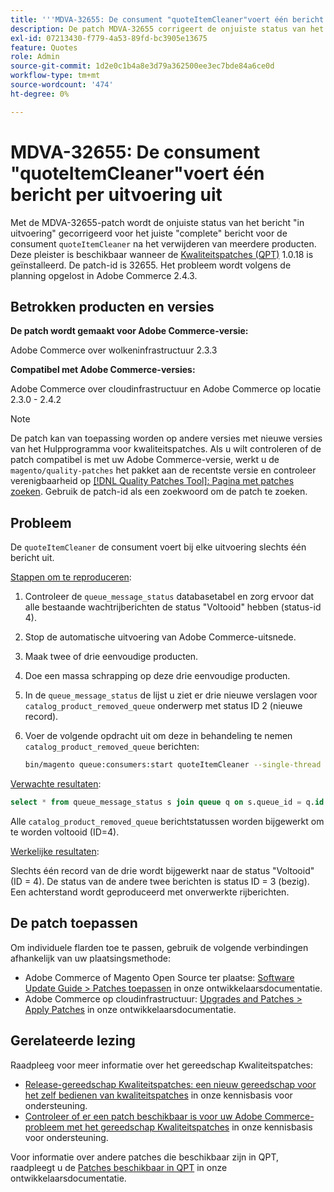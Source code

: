```yaml
---
title: '''MDVA-32655: De consument "quoteItemCleaner"voert één bericht per uitvoering uit"'
description: De patch MDVA-32655 corrigeert de onjuiste status van het "lopende" bericht aan het correcte "volledige"bericht voor consument "quoteItemCleaner"na het schrappen van verscheidene producten. Deze patch is beschikbaar wanneer [Quality Patches Tool (QPT)] (/help/announcements/adobe-commerce-announcements/magento-quality-patches-released-new-tool-to-self-serve-quality-patches.md) 1.0.18 is geïnstalleerd. De patch-id is 32655. Het probleem wordt volgens de planning opgelost in Adobe Commerce 2.4.3.
exl-id: 07213430-f779-4a53-89fd-bc3905e13675
feature: Quotes
role: Admin
source-git-commit: 1d2e0c1b4a8e3d79a362500ee3ec7bde84a6ce0d
workflow-type: tm+mt
source-wordcount: '474'
ht-degree: 0%

---
```


# MDVA-32655: De consument &quot;quoteItemCleaner&quot;voert één bericht per uitvoering uit

Met de MDVA-32655-patch wordt de onjuiste status van het bericht &quot;in uitvoering&quot; gecorrigeerd voor het juiste &quot;complete&quot; bericht voor de consument `quoteItemCleaner` na het verwijderen van meerdere producten. Deze pleister is beschikbaar wanneer de [Kwaliteitspatches (QPT)](/help/announcements/adobe-commerce-announcements/magento-quality-patches-released-new-tool-to-self-serve-quality-patches.md) 1.0.18 is geïnstalleerd. De patch-id is 32655. Het probleem wordt volgens de planning opgelost in Adobe Commerce 2.4.3.

## Betrokken producten en versies

**De patch wordt gemaakt voor Adobe Commerce-versie:**

Adobe Commerce over wolkeninfrastructuur 2.3.3

**Compatibel met Adobe Commerce-versies:**

Adobe Commerce over cloudinfrastructuur en Adobe Commerce op locatie 2.3.0 - 2.4.2

>[!NOTE]
>
>De patch kan van toepassing worden op andere versies met nieuwe versies van het Hulpprogramma voor kwaliteitspatches. Als u wilt controleren of de patch compatibel is met uw Adobe Commerce-versie, werkt u de `magento/quality-patches` het pakket aan de recentste versie en controleer verenigbaarheid op [[!DNL Quality Patches Tool]: Pagina met patches zoeken](https://devdocs.magento.com/quality-patches/tool.html#patch-grid). Gebruik de patch-id als een zoekwoord om de patch te zoeken.

## Probleem

De `quoteItemCleaner` de consument voert bij elke uitvoering slechts één bericht uit.

<u>Stappen om te reproduceren</u>:

1. Controleer de `queue_message_status` databasetabel en zorg ervoor dat alle bestaande wachtrijberichten de status &quot;Voltooid&quot; hebben (status-id 4).
1. Stop de automatische uitvoering van Adobe Commerce-uitsnede.
1. Maak twee of drie eenvoudige producten.
1. Doe een massa schrapping op deze drie eenvoudige producten.
1. In de `queue_message_status` de lijst u ziet er drie nieuwe verslagen voor `catalog_product_removed_queue` onderwerp met status ID 2 (nieuwe record).
1. Voer de volgende opdracht uit om deze in behandeling te nemen `catalog_product_removed_queue` berichten:

   ```bash
   bin/magento queue:consumers:start quoteItemCleaner --single-thread --max-messages=100
   ```

<u>Verwachte resultaten</u>:

```sql
select * from queue_message_status s join queue q on s.queue_id = q.id where q.name = "catalog_product_removed_queue";
```

Alle `catalog_product_removed_queue` berichtstatussen worden bijgewerkt om te worden voltooid (ID=4).

<u>Werkelijke resultaten</u>:

Slechts één record van de drie wordt bijgewerkt naar de status &quot;Voltooid&quot; (ID = 4). De status van de andere twee berichten is status ID = 3 (bezig). Een achterstand wordt geproduceerd met onverwerkte rijberichten.

## De patch toepassen

Om individuele flarden toe te passen, gebruik de volgende verbindingen afhankelijk van uw plaatsingsmethode:

* Adobe Commerce of Magento Open Source ter plaatse: [Software Update Guide > Patches toepassen](https://devdocs.magento.com/guides/v2.4/comp-mgr/patching/mqp.html) in onze ontwikkelaarsdocumentatie.
* Adobe Commerce op cloudinfrastructuur: [Upgrades and Patches > Apply Patches](https://devdocs.magento.com/cloud/project/project-patch.html) in onze ontwikkelaarsdocumentatie.

## Gerelateerde lezing

Raadpleeg voor meer informatie over het gereedschap Kwaliteitspatches:

* [Release-gereedschap Kwaliteitspatches: een nieuw gereedschap voor het zelf bedienen van kwaliteitspatches](/help/announcements/adobe-commerce-announcements/magento-quality-patches-released-new-tool-to-self-serve-quality-patches.md) in onze kennisbasis voor ondersteuning.
* [Controleer of er een patch beschikbaar is voor uw Adobe Commerce-probleem met het gereedschap Kwaliteitspatches](/help/support-tools/patches-available-in-qpt-tool/check-patch-for-magento-issue-with-magento-quality-patches.md) in onze kennisbasis voor ondersteuning.

Voor informatie over andere patches die beschikbaar zijn in QPT, raadpleegt u de [Patches beschikbaar in QPT](https://devdocs.magento.com/quality-patches/tool.html#patch-grid) in onze ontwikkelaarsdocumentatie.
